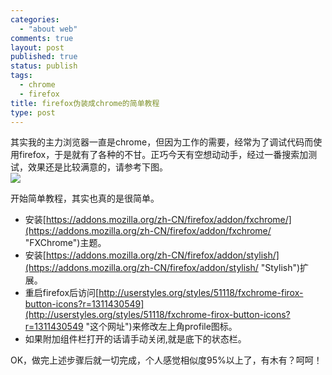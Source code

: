 ```yaml
--- 
categories: 
  - "about web"
comments: true
layout: post
published: true
status: publish
tags: 
  - chrome
  - firefox
title: firefox伪装成chrome的简单教程
type: post
---
```

其实我的主力浏览器一直是chrome，但因为工作的需要，经常为了调试代码而使用firefox，于是就有了各种的不甘。正巧今天有空想动动手，经过一番搜索加测试，效果还是比较满意的，请参考下图。  
![](http://public.bay.livefilestore.com/y1pZkdB53cm8SerfkBQVkw28F43zRFn5HEq7akf1dYNpw89C-p5ZNV_U-N6H79bEWgz4rBb_J5hUrUhcKH700Cp4g/ScreenShot_2011-09-09_123117.jpg)

开始简单教程，其实也真的是很简单。  

- 安装[https://addons.mozilla.org/zh-CN/firefox/addon/fxchrome/](https://addons.mozilla.org/zh-CN/firefox/addon/fxchrome/ "FXChrome")主题。 
- 安装[https://addons.mozilla.org/zh-CN/firefox/addon/stylish/](https://addons.mozilla.org/zh-CN/firefox/addon/stylish/ "Stylish")扩展。
- 重启firefox后访问[http://userstyles.org/styles/51118/fxchrome-firox-button-icons?r=1311430549](http://userstyles.org/styles/51118/fxchrome-firox-button-icons?r=1311430549 "这个网址")来修改左上角profile图标。
- 如果附加组件栏打开的话请手动关闭,就是底下的状态栏。

OK，做完上述步骤后就一切完成，个人感觉相似度95%以上了，有木有？呵呵！
